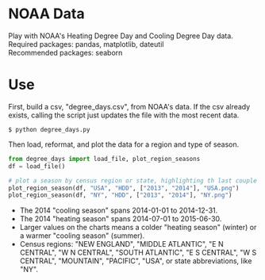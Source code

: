 NOAA Data
=========

Play with NOAA's Heating Degree Day and Cooling Degree Day data.  
Required packages: pandas, matplotlib, dateutil  
Recommended packages: seaborn

Use
========

First, build a csv, "degree_days.csv", from NOAA's data.  If the csv already exists, calling the script just updates the file with the most recent data.
```
$ python degree_days.py
```

Then load, reformat, and plot the data for a region and type of season.
```python
from degree_days import load_file, plot_region_seasons
df = load_file()

# plot a season by census region or state, highlighting th last couple years
plot_region_season(df, "USA", "HDD", ["2013", "2014"], "USA.png")
plot_region_season(df, "NY", "HDD", ["2013", "2014"], "NY.png")
```

- The 2014 "cooling season" spans 2014-01-01 to 2014-12-31.  
- The 2014 "heating season" spans 2014-07-01 to 2015-06-30.  
- Larger values on the charts means a colder "heating season" (winter) or a warmer "cooling season" (summer).  
- Census regions: "NEW ENGLAND", "MIDDLE ATLANTIC", "E N CENTRAL", "W N CENTRAL", "SOUTH ATLANTIC", "E S CENTRAL", "W S CENTRAL", "MOUNTAIN", "PACIFIC", "USA", or state abbreviations, like "NY".